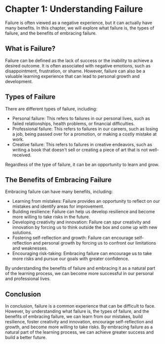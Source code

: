 Chapter 1: Understanding Failure
================================

Failure is often viewed as a negative experience, but it can actually have many benefits. In this chapter, we will explore what failure is, the types of failure, and the benefits of embracing failure.

What is Failure?
----------------

Failure can be defined as the lack of success or the inability to achieve a desired outcome. It is often associated with negative emotions, such as disappointment, frustration, or shame. However, failure can also be a valuable learning experience that can lead to personal growth and development.

Types of Failure
----------------

There are different types of failure, including:

* Personal failure: This refers to failures in our personal lives, such as failed relationships, health problems, or financial difficulties.
* Professional failure: This refers to failures in our careers, such as losing a job, being passed over for a promotion, or making a costly mistake at work.
* Creative failure: This refers to failures in creative endeavors, such as writing a book that doesn't sell or creating a piece of art that is not well-received.

Regardless of the type of failure, it can be an opportunity to learn and grow.

The Benefits of Embracing Failure
---------------------------------

Embracing failure can have many benefits, including:

* Learning from mistakes: Failure provides an opportunity to reflect on our mistakes and identify areas for improvement.
* Building resilience: Failure can help us develop resilience and become more willing to take risks in the future.
* Developing creativity and innovation: Failure can spur creativity and innovation by forcing us to think outside the box and come up with new solutions.
* Fostering self-reflection and growth: Failure can encourage self-reflection and personal growth by forcing us to confront our limitations and weaknesses.
* Encouraging risk-taking: Embracing failure can encourage us to take more risks and pursue our goals with greater confidence.

By understanding the benefits of failure and embracing it as a natural part of the learning process, we can become more successful in our personal and professional lives.

Conclusion
----------

In conclusion, failure is a common experience that can be difficult to face. However, by understanding what failure is, the types of failure, and the benefits of embracing failure, we can learn from our mistakes, build resilience, foster creativity and innovation, encourage self-reflection and growth, and become more willing to take risks. By embracing failure as a natural part of the learning process, we can achieve greater success and build a better future.


